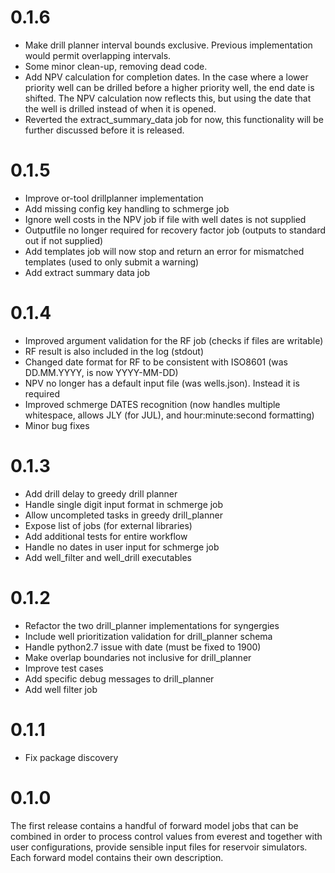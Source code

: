 # 0.1.6
 * Make drill planner interval bounds exclusive. Previous implementation
   would permit overlapping intervals.
 * Some minor clean-up, removing dead code.
 * Add NPV calculation for completion dates. In the case where a lower
   priority well can be drilled before a higher priority well, the end date
   is shifted. The NPV calculation now reflects this, but using the date
   that the well is drilled instead of when it is opened.
 * Reverted the extract_summary_data job for now, this functionality will be
   further discussed before it is released.

# 0.1.5
 * Improve or-tool drillplanner implementation
 * Add missing config key handling to schmerge job
 * Ignore well costs in the NPV job if file with well dates is not
   supplied
 * Outputfile no longer required for recovery factor job (outputs
   to standard out if not supplied)
 * Add templates job will now stop and return an error for mismatched
   templates (used to only submit a warning)
 * Add extract summary data job

# 0.1.4
 * Improved argument validation for the RF job (checks if files are
   writable)
 * RF result is also included in the log (stdout)
 * Changed date format for RF to be consistent with ISO8601 (was
   DD.MM.YYYY, is now YYYY-MM-DD)
 * NPV no longer has a default input file (was wells.json). Instead it
   is required
 * Improved schmerge DATES recognition (now handles multiple whitespace,
   allows JLY (for JUL), and hour:minute:second formatting)
 * Minor bug fixes

# 0.1.3
 * Add drill delay to greedy drill planner
 * Handle single digit input format in schmerge job
 * Allow uncompleted tasks in greedy drill_planner
 * Expose list of jobs (for external libraries)
 * Add additional tests for entire workflow
 * Handle no dates in user input for schmerge job
 * Add well_filter and well_drill executables

# 0.1.2
 * Refactor the two drill_planner implementations for syngergies
 * Include well prioritization validation for drill_planner schema
 * Handle python2.7 issue with date (must be fixed to 1900)
 * Make overlap boundaries not inclusive for drill_planner
 * Improve test cases
 * Add specific debug messages to drill_planner
 * Add well filter job

# 0.1.1
 * Fix package discovery

# 0.1.0
The first release contains a handful of forward model jobs that can be
combined in order to process control values from everest and together
with user configurations, provide sensible input files for reservoir
simulators. Each forward model contains their own description.
